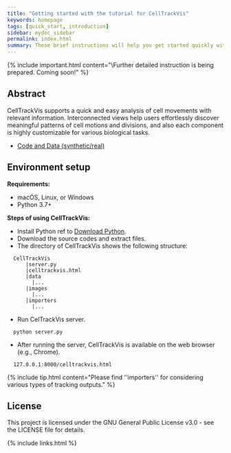 ```yaml
---
title: "Getting started with the tutorial for CellTrackVis"
keywords: homepage
tags: [quick_start, introduction]
sidebar: mydoc_sidebar
permalink: index.html
summary: These brief instructions will help you get started quickly with CellTrackVis.
---
```


{% include important.html content="\Further detailed instruction is being prepared. Coming soon!" %}

## Abstract

CellTrackVis supports a quick and easy analysis of cell movements with relevant information.
Interconnected views help users effortlessly discover meaningful patterns of cell motions and divisions, and also each component is highly customizable for various biological tasks.

- [Code and Data (synthetic/real)](http://github.com/scbeom/celltrackvis/)

## Environment setup

**Requirements:**
- macOS, Linux, or Windows
- Python 3.7+

**Steps of using CellTrackVis:**

- Install Python ref to [Download Python](https://www.python.org/downloads/).
- Download the source codes and extract files.
- The directory of CellTrackVis shows the following structure:
```
  CellTrackVis
      |server.py
      |celltrackvis.html
      |data
        |...
      |images
        |...
      |importers
        |...
```

- Run CelTrackVis server.
```
  python server.py
```

- After running the server, CellTrackVis is available on the web browser (e.g., Chrome).
```
  127.0.0.1:8000/celltrackvis.html
```

{% include tip.html content="Please find ''importers'' for considering various types of tracking outputs." %}

## License
This project is licensed under the GNU General Public License v3.0 - see the LICENSE file for details.

{% include links.html %}
